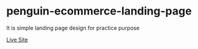 # penguin-ecommerce-landing-page

It is simple landing page design for practice purpose

[Live Site](https://misbahmuib.github.io/penguin-ecommerce-tailwind/)




